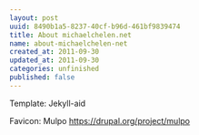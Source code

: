 ```yaml
---
layout: post
uuid: 8490b1a5-8237-40cf-b96d-461bf9839474
title: About michaelchelen.net
name: about-michaelchelen-net
created_at: 2011-09-30
updated_at: 2011-09-30
categories: unfinished
published: false
---
```

Template:
Jekyll-aid

Favicon:
Mulpo https://drupal.org/project/mulpo
